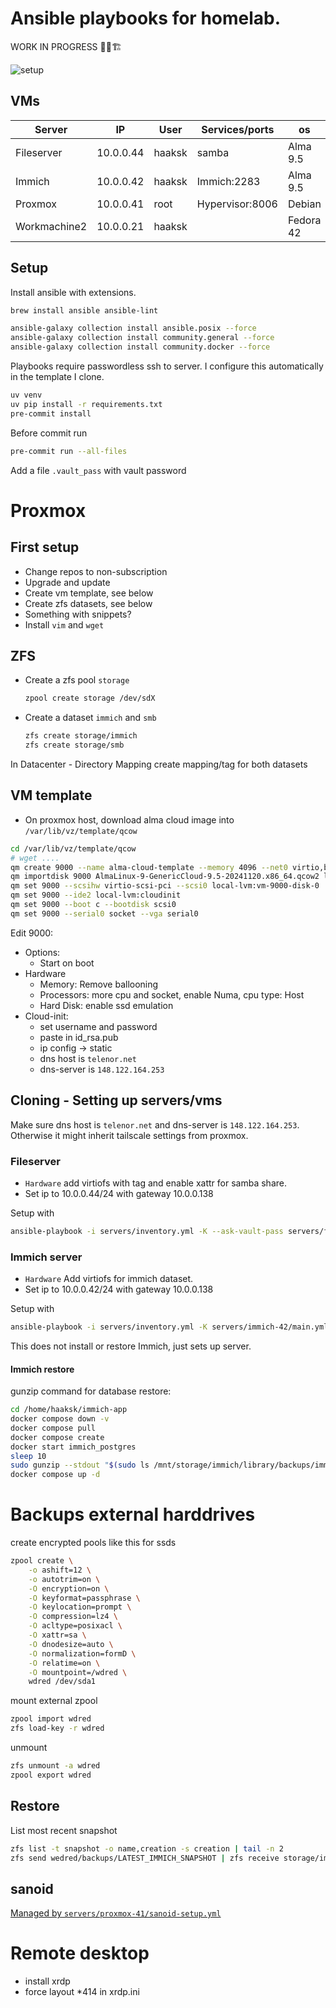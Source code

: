 # Ansible playbooks for homelab. 

WORK IN PROGRESS 🔨🧱🏗️

![setup](setup.png)

## VMs

| Server       | IP          | User       | Services/ports  | os  |
|--------------|-------------|------------|-----------------|-----------|
| Fileserver   | 10.0.0.44   | haaksk     | samba           | Alma 9.5  |
| Immich       | 10.0.0.42   | haaksk     | Immich:2283     | Alma 9.5  |
| Proxmox      | 10.0.0.41   | root       | Hypervisor:8006 | Debian    |
| Workmachine2 | 10.0.0.21   | haaksk     |                 |Fedora 42  |

## Setup

Install ansible with extensions. 
```sh
brew install ansible ansible-lint

ansible-galaxy collection install ansible.posix --force
ansible-galaxy collection install community.general --force
ansible-galaxy collection install community.docker --force
```

Playbooks require passwordless ssh to server. I configure this automatically in the template I clone.

```sh
uv venv
uv pip install -r requirements.txt
pre-commit install
```

Before commit run

```sh
pre-commit run --all-files
```

Add a file `.vault_pass` with vault password

# Proxmox

## First setup

- Change repos to non-subscription
- Upgrade and update
- Create vm template, see below
- Create zfs datasets, see below
- Something with snippets?
- Install `vim` and `wget`

## ZFS

- Create a zfs pool `storage`
  ```sh
  zpool create storage /dev/sdX
  ```
- Create a dataset `immich` and `smb`
    ```sh
    zfs create storage/immich
    zfs create storage/smb
    ```
In Datacenter - Directory Mapping create mapping/tag for both datasets


## VM template

- On proxmox host, download alma cloud image into `/var/lib/vz/template/qcow`

```sh
cd /var/lib/vz/template/qcow
# wget ....
qm create 9000 --name alma-cloud-template --memory 4096 --net0 virtio,bridge=vmbr0
qm importdisk 9000 AlmaLinux-9-GenericCloud-9.5-20241120.x86_64.qcow2 local-lvm
qm set 9000 --scsihw virtio-scsi-pci --scsi0 local-lvm:vm-9000-disk-0
qm set 9000 --ide2 local-lvm:cloudinit
qm set 9000 --boot c --bootdisk scsi0
qm set 9000 --serial0 socket --vga serial0
```
Edit 9000:
- Options:
    - Start on boot
- Hardware
    - Memory: Remove ballooning
    - Processors: more cpu and socket, enable Numa, cpu type: Host
    - Hard Disk: enable ssd emulation
- Cloud-init:
    - set username and password
    - paste in id_rsa.pub
    - ip config -> static
    - dns host is `telenor.net`
    - dns-server is `148.122.164.253`

## Cloning - Setting up servers/vms

Make sure dns host is `telenor.net` and dns-server is `148.122.164.253`. Otherwise it might inherit tailscale settings from proxmox.

### Fileserver
- `Hardware` add virtiofs with tag and enable xattr for samba share.
- Set ip to 10.0.0.44/24 with gateway 10.0.0.138

Setup with
```sh
ansible-playbook -i servers/inventory.yml -K --ask-vault-pass servers/fileserver-44/main.yml 
```

### Immich server
- `Hardware` Add virtiofs for immich dataset.
- Set ip to 10.0.0.42/24 with gateway 10.0.0.138

Setup with 
```sh
ansible-playbook -i servers/inventory.yml -K servers/immich-42/main.yml 
```

This does not install or restore Immich, just sets up server.

#### Immich restore
gunzip command for database restore:
```sh
cd /home/haaksk/immich-app
docker compose down -v
docker compose pull 
docker compose create 
docker start immich_postgres
sleep 10 
sudo gunzip --stdout "$(sudo ls /mnt/storage/immich/library/backups/immich-db-backup-*.sql.gz | sort -V | tail -n 1)" | sed "s/SELECT pg_catalog.set_config('search_path', '', false);/SELECT pg_catalog.set_config('search_path', 'public, pg_catalog', true);/g" | docker exec -i immich_postgres psql --dbname=postgres --username=postgres
docker compose up -d 
```



# Backups external harddrives

create encrypted pools like this for ssds
```sh
zpool create \
    -o ashift=12 \
    -o autotrim=on \
    -O encryption=on \
    -O keyformat=passphrase \
    -O keylocation=prompt \
    -O compression=lz4 \
    -O acltype=posixacl \
    -O xattr=sa \
    -O dnodesize=auto \
    -O normalization=formD \
    -O relatime=on \
    -O mountpoint=/wdred \
    wdred /dev/sda1
```

mount external zpool
```sh
zpool import wdred
zfs load-key -r wdred
```

unmount
```sh
zfs unmount -a wdred
zpool export wdred
```

## Restore

List most recent snapshot
```sh
zfs list -t snapshot -o name,creation -s creation | tail -n 2
zfs send wedred/backups/LATEST_IMMICH_SNAPSHOT | zfs receive storage/immich
```

## sanoid

[Managed by `servers/proxmox-41/sanoid-setup.yml`](servers/proxmox-41/sanoid-setup.yml)

# Remote desktop
- install xrdp
- force layout *414 in xrdp.ini